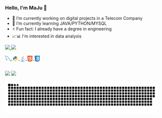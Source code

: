 ### Hello, I'm MaJu 👋

- 🔭 I’m currently working on digital projects in a Telecom Company
- 🌱 I’m currently learning JAVA/PYTHON/MYSQL
- ⚡ Fun fact: I already have a degree in engineering
- 📈📊 I'm interested in data analysis

 <div>
  <a href="https://github.com/majubarbosa">
  <img height="150em" src="https://github-readme-stats.vercel.app/api?username=majubarbosa&show_icons=true&theme=midnight-purple&include_all_commits=true&count_private=true"/>
  <img height="150em" src="https://github-readme-stats.vercel.app/api/top-langs/?username=majubarbosa&layout=compact&langs_count=7&theme=midnight-purple"/>
</div>
<div style="display: inline_block"><br>

  <img align="center" alt="Maju-Java" height="20" width="20" src="https://raw.githubusercontent.com/devicons/devicon/master/icons/mysql/mysql-original.svg">
  <img align="center" alt="Maju-Python" height="20" width="20" src="https://raw.githubusercontent.com/devicons/devicon/master/icons/python/python-original.svg">
  <img align="center" alt="Maju-Java" height="20" width="20" src="https://raw.githubusercontent.com/devicons/devicon/master/icons/java/java-original.svg">
  <img align="center" alt="Maju-HTML" height="20" width="20" src="https://raw.githubusercontent.com/devicons/devicon/master/icons/html5/html5-original.svg">
  <img align="center" alt="Maju-CSS" height="20" width="20" src="https://raw.githubusercontent.com/devicons/devicon/master/icons/css3/css3-original.svg">
      
</div>
  
  ##
 
<div> 
  <a href = "mailto:mariajuliabarbosa@id.uff.br"><img src="https://img.shields.io/badge/-Gmail-%23333?style=for-the-badge&logo=gmail&logoColor=white" target="_blank"></a>
  <a href="https://www.linkedin.com/in/maria-j%C3%BAlia-barbosa-55262843/" target="_blank"><img src="https://img.shields.io/badge/-LinkedIn-%230077B5?style=for-the-badge&logo=linkedin&logoColor=white" target="_blank"></a> 
 
  ![Snake animation](https://github.com/majubarbosa/majubarbosa/blob/output/github-contribution-grid-snake.svg)
 
</div>
